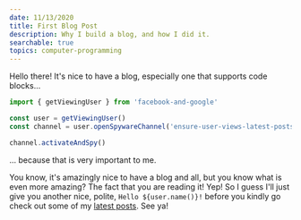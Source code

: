 ```yaml
---
date: 11/13/2020
title: First Blog Post
description: Why I build a blog, and how I did it.
searchable: true
topics: computer-programming
---
```


Hello there!  It's nice to have a blog, especially one that supports code blocks...

```ts
import { getViewingUser } from 'facebook-and-google'

const user = getViewingUser()
const channel = user.openSpywareChannel('ensure-user-views-latest-posts')

channel.activateAndSpy()
```

... because that is very important to me.

You know, it's amazingly nice to have a blog and all, but you know what is even more amazing?  The fact that you are reading it!  Yep!  So I guess I'll just give you another nice, polite, `Hello ${user.name()}!` before you kindly go check out some of my [latest posts](/blog).  See ya!
